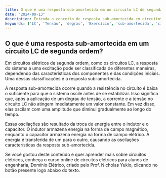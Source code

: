 ```yaml
---
title: O que é uma resposta sub-amortecida em um circuito LC de segunda ordem?
date: "2024-09-13"
description: Entenda o conceito de resposta sub-amortecida em circuitos LC de segunda ordem.
keywords: ['LC', 'Tensão', 'degrau', 'Exercício', 'sub-amortecida', 'circuito', 'Corrente']
---
```


## O que é uma resposta sub-amortecida em um circuito LC de segunda ordem?

Em circuitos elétricos de segunda ordem, como os circuitos LC, a resposta do sistema a uma excitação pode ser classificada de diferentes maneiras, dependendo das características dos componentes e das condições iniciais. Uma dessas classificações é a resposta sub-amortecida.

A resposta sub-amortecida ocorre quando a resistência no circuito é baixa o suficiente para que o sistema oscile antes de se estabilizar. Isso significa que, após a aplicação de um degrau de tensão, a corrente e a tensão no circuito LC não atingem imediatamente um valor constante. Em vez disso, elas oscilam com uma amplitude que diminui gradualmente ao longo do tempo.

Essas oscilações são resultado da troca de energia entre o indutor e o capacitor. O indutor armazena energia na forma de campo magnético, enquanto o capacitor armazena energia na forma de campo elétrico. A energia é transferida de um para o outro, causando as oscilações características da resposta sub-amortecida.

Se você gostou deste conteúdo e quer aprender mais sobre circuitos elétricos, conheça o curso online de circuitos elétricos para alunos de engenharia, Domínio Elétrico, criado pelo Prof. Nicholas Yukio, clicando no botão presente logo abaixo do texto.